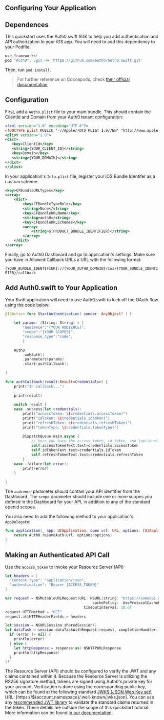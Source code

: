 ## Configuring Your Application

## Dependences

This quickstart uses the Auth0.swift SDK to help you add authentication and API authorization to your iOS app. You will need to add this dependency to your Podfile.

```ruby
use_frameworks!
pod "Auth0", :git => 'https://github.com/auth0/Auth0.swift.git'
```

Then, run `pod install`.

> For further reference on Cocoapods, check [their official documentation](http://guides.cocoapods.org/using/getting-started.html).

## Configuration

First, add a `Auth0.plist` file to your main bundle. This should contain the ClientId and Domain from your Auth0 tenant configuration:

```xml
<?xml version="1.0" encoding="UTF-8"?>
<!DOCTYPE plist PUBLIC "-//Apple//DTD PLIST 1.0//EN" "http://www.apple.com/DTDs/PropertyList-1.0.dtd">
<plist version="1.0">
<dict>
   <key>ClientId</key>
   <string>{YOUR_CLIENT_ID}</string>
   <key>Domain</key>
   <string>{YOUR_DOMAIN}</string>
</dict>
</plist>
```

In your application's `Info.plist` file, register your iOS Bundle Identifer as a custom scheme:

```xml
<key>CFBundleURLTypes</key>
<array>
    <dict>
        <key>CFBundleTypeRole</key>
        <string>None</string>
        <key>CFBundleURLName</key>
        <string>auth0</string>
        <key>CFBundleURLSchemes</key>
        <array>
            <string>$(PRODUCT_BUNDLE_IDENTIFIER)</string>
        </array>
    </dict>
</array>
```

Finally, go to Auth0 Dashboard and go to application's settings. Make sure you have in Allowed Callback URLs a URL with the following format:

`{YOUR_BUNDLE_IDENTIFIER}://{YOUR_AUTH0_DOMAIN}/ios/{YOUR_BUNDLE_IDENTIFIER}/callback`

## Add Auth0.swift to Your Application

Your Swift application will need to use Auth0.swift to kick off the OAuth flow using the code below:

```swift
@IBAction func StartAuthentication( sender: AnyObject? ) {
    
    let params: [String: String] = [
        "audience":"{YOUR AUDIENCE}",
        "scope":"{YOUR SCOPES}",
        "response_type":"code",
        ]
    
    Auth0
        .webAuth()
        .parameters(params)
        .start(authCallback);
    
}

func authCallback(result:Result<Credentials>) {
    print("In callback...")
    
    print(result)
    
    switch result {
    case .success(let credentials):
        print("accessToken: \(credentials.accessToken)")
        print("idToken: \(credentials.idToken)")
        print("refreshToken: \(credentials.refreshToken)")
        print("tokenType: \(credentials.tokenType)")
        
        DispatchQueue.main.async {
            // here you have the access token, id token, and (optionally) refresh token available to your app
            self.accessTokenText.text=credentials.accessToken
            self.idTokenText.text=credentials.idToken
            self.refreshTokenText.text=credentials.refreshToken
        }
    case .failure(let error):
        print(error)
    }
    
}
```

The `audience` parameter should contain your API identifier from the Dashboard. The `scope` parameter should include one or more scopes you defined in the Dashboard for your API, in addition to any of the standard openid scopes.

You also need to add the following method to your application's `AppDelegate`:

```swift
func application(_ app: UIApplication, open url: URL, options: [UIApplicationOpenURLOptionsKey : Any] = [:]) -> Bool {
    return Auth0.resumeAuth(url, options:options)
}
```

## Making an Authenticated API Call

Use the `access_token` to invoke your Resource Server (API):

```swift
let headers = [
  "content-type": "application/json",
  "authentication": "Bearer {ACCESS_TOKEN}"
]

var request = NSMutableURLRequest(URL: NSURL(string: "https://someapi.com/api")!,
                                        cachePolicy: .UseProtocolCachePolicy,
                                    timeoutInterval: 10.0)
request.HTTPMethod = "GET"
request.allHTTPHeaderFields = headers

let session = NSURLSession.sharedSession()
let dataTask = session.dataTaskWithRequest(request, completionHandler: { (data, response, error) -> Void in
  if (error != nil) {
    println(error)
  } else {
    let httpResponse = response as? NSHTTPURLResponse
    println(httpResponse)
  }
})

```

The Resource Server (API) should be configured to verify the JWT and any claims contained within it. Because the Resource Server is utilizing the RS256 signature method, tokens are signed using Auth0's private key for your account. Verification is done using the corresponding public key, which can be found at the following standard [JWKS (JSON Web Key set)](https://self-issued.info/docs/draft-ietf-jose-json-web-key.html) URL: [https://${account.namespace}/.well-known/jwks.json]. You can use any [recommended JWT library](https://jwt.io) to validate the standard claims returned in the token. These details are outside the scope of this quickstart tutorial. More information can be found [in our documentation](https://auth0.com/docs/api-auth/config/asking-for-access-tokens).
